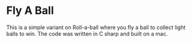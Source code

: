 # Fly A Ball

This is a simple variant on Roll-a-ball where you fly
a ball to collect light balls to win. The code was written
in C sharp and built on a mac. 